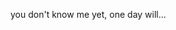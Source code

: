 you don't know me yet, one day will...

<!---
developer-amjadhck/developer-amjadhck is a ✨ special ✨ repository because its `README.md` (this file) appears on your GitHub profile.
You can click the Preview link to take a look at your changes.
--->
